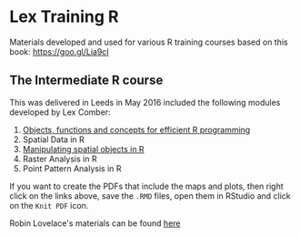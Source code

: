 # Lex Training R
Materials developed and used for various R training courses based on this book: https://goo.gl/Lia9cI

## The Intermediate R course 
This was delivered in Leeds in May 2016 included the following modules developed by Lex Comber:
1. [Objects, functions and concepts for efficient R programming](https://github.com/lexcomber/LexTrainingR/blob/master/Objects_Functions.Rmd)
2. Spatial Data in R
3. [Manipulating spatial objects in R](https://github.com/lexcomber/LexTrainingR/blob/master/Manipluating_Spatial_Objects.Rmd)
4. Raster Analysis in R
5. Point Pattern Analysis in R 

If you want to create the PDFs that include the maps and plots, then right click on the links above, save the `.RMD` files, open them in RStudio and click on the `Knit PDF` icon.

Robin Lovelace's materials can be found [here](https://github.com/Robinlovelace/Creating-maps-in-R/tree/master/course-info)

